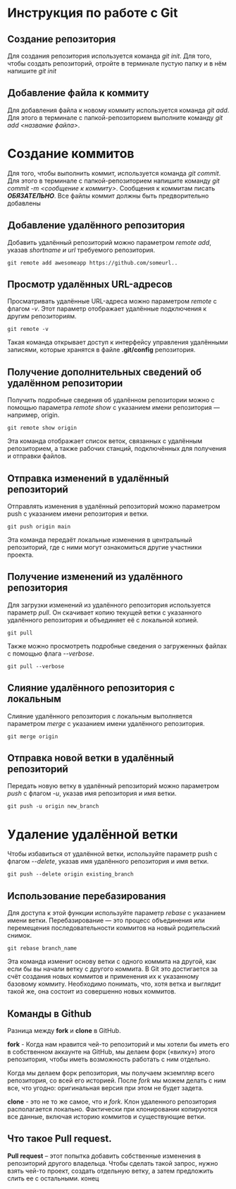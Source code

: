 # Инструкция по работе с Git

## Создание репозитория
Для создания репозитория используется команда *git init*. Для того, чтобы создать репозиторий, отройте в терминале пустую папку и в нём напишите *git init*

## Добавление файла к коммиту
Для добавления файла к новому коммиту используется команда *git add*. Для этого в терминале с папкой-репозиторием выполните команду *git add <название файла>*.

# Создание коммитов
Для того, чтобы выполнить коммит, используется команда *git commit*. Для этого в терминале с папкой-репозиторием напишите команду *git commit -m <сообщение к коммиту>*. Сообщения к коммитам писать ***ОБЯЗАТЕЛЬНО***. Все файлы коммит должны быть предворительно добавлены

## Добавление удалённого репозитория
Добавить удалённый репозиторий можно параметром *remote add*, указав *shortname и url* требуемого репозитория.

    git remote add awesomeapp https://github.com/someurl..

## Просмотр удалённых URL-адресов
Просматривать удалённые URL-адреса можно параметром *remote* с флагом *-v*. Этот параметр отображает удалённые подключения к другим репозиториям.

    git remote -v

Такая команда открывает доступ к интерфейсу управления удалёнными записями, которые хранятся в файле **.git/config** репозитория.

## Получение дополнительных сведений об удалённом репозитории
Получить подробные сведения об удалённом репозитории можно с помощью параметра *remote show* с указанием имени репозитория — например, origin.

    git remote show origin

Эта команда отображает список веток, связанных с удалённым репозиторием, а также рабочих станций, подключённых для получения и отправки файлов.

## Отправка изменений в удалённый репозиторий
Отправлять изменения в удалённый репозиторий можно параметром push с указанием имени репозитория и ветки.

    git push origin main

Эта команда передаёт локальные изменения в центральный репозиторий, где с ними могут ознакомиться другие участники проекта.

## Получение изменений из удалённого репозитория

Для загрузки изменений из удалённого репозитория используется параметр *pull*. Он скачивает копию текущей ветки с указанного удалённого репозитория и объединяет её с локальной копией.

    git pull

Также можно просмотреть подробные сведения о загруженных файлах с помощью флага *--verbose*.

    git pull --verbose

## Слияние удалённого репозитория с локальным
Слияние удалённого репозитория с локальным выполняется параметром *merge* с указанием имени удалённого репозитория.

    git merge origin

## Отправка новой ветки в удалённый репозиторий
Передать новую ветку в удалённый репозиторий можно параметром *push* с флагом *-u*, указав имя репозитория и имя ветки.

    git push -u origin new_branch

# Удаление удалённой ветки
Чтобы избавиться от удалённой ветки, используйте параметр push с флагом *--delete*, указав имя удалённого репозитория и имя ветки.

    git push --delete origin existing_branch

## Использование перебазирования
Для доступа к этой функции используйте параметр *rebase* с указанием имени ветки. Перебазирование — это процесс объединения или перемещения последовательности коммитов на новый родительский снимок.

    git rebase branch_name

Эта команда изменит основу ветки с одного коммита на другой, как если бы вы начали ветку с другого коммита. В Git это достигается за счёт создания новых коммитов и применения их к указанному базовому коммиту. Необходимо понимать, что, хотя ветка и выглядит такой же, она состоит из совершенно новых коммитов.

## Команды в Github
Разница между **fork** и **clone** в GitHub.

**fork** - Когда нам нравится чей-то репозиторий и мы хотели бы иметь его в собственном аккаунте на GitHub, мы делаем форк («вилку») этого репозитория, чтобы иметь возможность работать с ним отдельно.

Когда мы делаем форк репозитория, мы получаем экземпляр всего репозитория, со всей его историей. После *fork* мы можем делать с ним все, что угодно: оригинальная версия при этом не будет задета.

**clone** - это не то же самое, что и *fork*. Клон удаленного репозитория располагается локально. Фактически при клонировании копируются все данные, включая историю коммитов и существующие ветки.

## Что такое Pull request.
**Pull request** – этот попытка добавить собственные изменения в репозиторий другого владельца. Чтобы сделать такой запрос, нужно взять чей-то проект, создать отдельную ветку, а затем предложить слить ее с остальными.
конец

